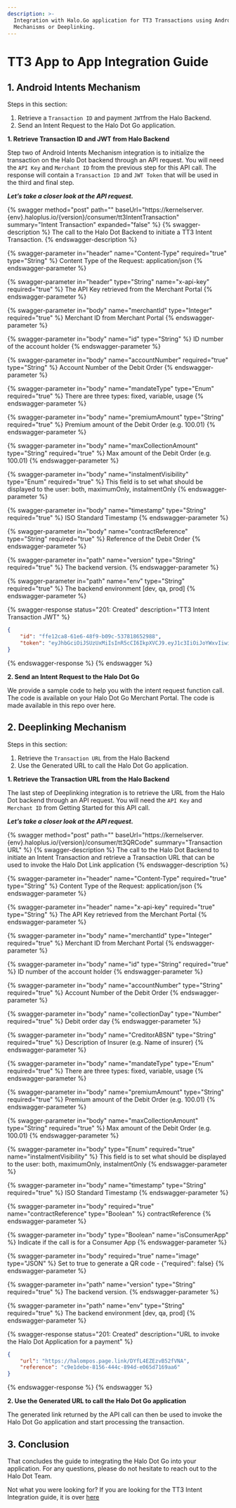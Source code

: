 ```yaml
---
description: >-
  Integration with Halo.Go application for TT3 Transactions using Android Intent
  Mechanisms or Deeplinking.
---
```


# TT3 App to App Integration Guide

## 1. Android Intents Mechanism

Steps in this section:

1. Retrieve a `Transaction ID` and payment `JWT`from the Halo Backend.
2. Send an Intent Request to the Halo Dot Go application.

**1. Retrieve Transaction ID and JWT from Halo Backend**

Step two of Android Intents Mechanism integration is to initialize the transaction on the Halo Dot backend through an API request. You will need the `API Key` and `Merchant ID` from the previous step for this API call. The response will contain a `Transaction ID` and `JWT Token` that will be used in the third and final step.

_**Let’s take a closer look at the API request.**_&#x20;

{% swagger method="post" path="" baseUrl="https://kernelserver.{env}.haloplus.io/{version}/consumer/tt3IntentTransaction" summary="Intent Transaction" expanded="false" %}
{% swagger-description %}
The call to the Halo Dot Backend to initiate a TT3 Intent Transaction.
{% endswagger-description %}

{% swagger-parameter in="header" name="Content-Type" required="true" type="String" %}
Content Type of the Request: application/json
{% endswagger-parameter %}

{% swagger-parameter in="header" type="String" name="x-api-key" required="true" %}
The API Key retrieved from the Merchant Portal
{% endswagger-parameter %}

{% swagger-parameter in="body" name="merchantId" type="Integer" required="true" %}
Merchant ID from Merchant Portal
{% endswagger-parameter %}

{% swagger-parameter in="body" name="id" type="String" %}
ID number of the account holder
{% endswagger-parameter %}

{% swagger-parameter in="body" name="accountNumber" required="true" type="String" %}
Account Number of the Debit Order
{% endswagger-parameter %}

{% swagger-parameter in="body" name="mandateType" type="Enum" required="true" %}
There are three types: fixed, variable, usage
{% endswagger-parameter %}

{% swagger-parameter in="body" name="premiumAmount" type="String" required="true" %}
Premium amount of the Debit Order (e.g. 100.01)
{% endswagger-parameter %}

{% swagger-parameter in="body" name="maxCollectionAmount" type="String" required="true" %}
Max amount of the Debit Order (e.g. 100.01)
{% endswagger-parameter %}

{% swagger-parameter in="body" name="instalmentVisibility" type="Enum" required="true" %}
This field is to set what should be displayed to the user: both, maximumOnly, instalmentOnly
{% endswagger-parameter %}

{% swagger-parameter in="body" name="timestamp" type="String" required="true" %}
ISO Standard Timestamp
{% endswagger-parameter %}

{% swagger-parameter in="body" name="contractReference" type="String" required="true" %}
Reference of the Debit Order
{% endswagger-parameter %}

{% swagger-parameter in="path" name="version" type="String" required="true" %}
The backend version.
{% endswagger-parameter %}

{% swagger-parameter in="path" name="env" type="String" required="true" %}
The backend environment \[dev, qa, prod]
{% endswagger-parameter %}

{% swagger-response status="201: Created" description="TT3 Intent Transaction JWT" %}
```json
{
    "id": "ffe12ca8-61e6-48f9-b09c-537818652988",
    "token": "eyJhbGciOiJSUzUxMiIsInR5cCI6IkpXVCJ9.eyJ1c3IiOiJoYWxvIiwiYXVkX2ZpbmdlcnByaW50cyI6InNoYTI1Ni96YzZjOTdKaEtQWlVhK3JJclZxamtuREUxbERjREs3N0c0MXNEbysxYXkwPSIsImtza19waW4iOiJzaGEyNTYvMVpuYTRUNlBLY0ozS3EvZGJWeWxiOG42MmovQWRRWVV6V3JqLzRzazVROD0iLCJtZXJjaGFudElkIjozMTcsImlhdCI6MTY3NTMzMzQyMCwiZXhwIjoxNjc1MzM0MzIwLCJhdWQiOiJrZXJuZWxzZXJ2ZXIucWEuaGFsb3BsdXMuaW8iLCJpc3MiOiJhdXRoc2VydmVyLnFhLmhhbG9wbHVzLmlvIiwic3ViIjoiYzQwMWIxYTYtNDI5Ny00NDM1LTg3OWItMDAyNTZhY2E4N2NjIn0.fCsDOSlkOz2nqjAohFYZNIO6f5cp4xbLer6s4o9BVJckoPRwxShdQLBxOySoYhioZ2WaYWFO-qhxDQjQG8RsPYByGsgIgQtVRaudS_IGI4Xv0KG8p0A9isX8jlw8KEeZwEuaj-zHUg4DAO4n3ydVAd3NjM1oysMKUbdn5MmW-wH7keutNCKtq9qF_hF0A8s3rUCO8UsB5QuXzz18VfPFe6fs3LoOGMHiKvgRWlhpKhrfXWQAw8vpwCLeY58vfa8LFGixMS526322s_dGTxkKC5f366GBWgoqHDyporidblCy64T5MbgifL41kiXahNQs6B4eLmuWeUTosHQ6jUajiEsa61QnUY1K9Pv3kT7bFDYy4Hvu2mdktzpV2p6MpM9gH3E4LLZGKhOJLjkf8LP7NsE-h4aN1XlKHJmMex8yMaAgV-_wxLCDPrK0Q7KgKGTNRByi8HkluhYYuMlslXXjN13ff8alMxCEBeyrkubi_X-tlTeilSmEF1tbWZ4WYiUfbNNqsfFDBKfErQc8dpJz22ou2DxyBd8_esBG1aEv4c5dIPciu_i2vG6FQADW_CNHmc01UnfymyReatc1c0WzFQS_OmoS3yaxymnvlCY_pD_bcZUr-5s60IQnu1D1wCeRfM1QE6-xSJvWx7sbXpbdNGbv1_PFM4xQTsuE6fBxzis"
}
```
{% endswagger-response %}
{% endswagger %}

**2. Send an Intent Request to the Halo Dot Go**

We provide a sample code to help you with the intent request function call. The code is available on your Halo Dot Go Merchant Portal. The code is made available in this repo over here.

## 2. Deeplinking Mechanism

Steps in this section:

1. Retrieve the `Transaction URL` from the Halo Backend
2. Use the Generated URL to call the Halo Dot Go application.

**1. Retrieve the Transaction URL from the Halo Backend**

The last step of Deeplinking integration is to retrieve the URL from the Halo Dot backend through an API request. You will need the `API Key` and `Merchant ID` from Getting Started for this API call.

_**Let’s take a closer look at the API request.**_



{% swagger method="post" path="" baseUrl="https://kernelserver.{env}.haloplus.io/{version}/consumer/tt3QRCode" summary="Transaction URL" %}
{% swagger-description %}
The call to the Halo Dot Backend to initiate an Intent Transaction and retrieve a Transaction URL that can be used to invoke the Halo Dot Link application
{% endswagger-description %}

{% swagger-parameter in="header" name="Content-Type" required="true" type="String" %}
Content Type of the Request: application/json
{% endswagger-parameter %}

{% swagger-parameter in="header" name="x-api-key" required="true" type="String" %}
The API Key retrieved from the Merchant Portal
{% endswagger-parameter %}

{% swagger-parameter in="body" name="merchantId" type="Integer" required="true" %}
Merchant ID from Merchant Portal
{% endswagger-parameter %}

{% swagger-parameter in="body" name="id" type="String" required="true" %}
ID number of the account holder
{% endswagger-parameter %}

{% swagger-parameter in="body" name="accountNumber" type="String" required="true" %}
Account Number of the Debit Order
{% endswagger-parameter %}

{% swagger-parameter in="body" name="collectionDay" type="Number" required="true" %}
Debit order day
{% endswagger-parameter %}

{% swagger-parameter in="body" name="CreditorABSN" type="String" required="true" %}
Description of Insurer (e.g. Name of insurer)
{% endswagger-parameter %}

{% swagger-parameter in="body" name="mandateType" type="Enum" required="true" %}
There are three types: fixed, variable, usage
{% endswagger-parameter %}

{% swagger-parameter in="body" name="premiumAmount" type="String" required="true" %}
Premium amount of the Debit Order (e.g. 100.01)
{% endswagger-parameter %}

{% swagger-parameter in="body" name="maxCollectionAmount" type="String" required="true" %}
Max amount of the Debit Order (e.g. 100.01)
{% endswagger-parameter %}

{% swagger-parameter in="body" type="Enum" required="true" name="instalmentVisibility" %}
This field is to set what should be displayed to the user: both, maximumOnly, instalmentOnly
{% endswagger-parameter %}

{% swagger-parameter in="body" name="timestamp" type="String" required="true" %}
ISO Standard Timestamp
{% endswagger-parameter %}

{% swagger-parameter in="body" required="true" name="contractReference" type="Boolean" %}
contractReference
{% endswagger-parameter %}

{% swagger-parameter in="body" type="Boolean" name="isConsumerApp" %}
Indicate if the call is for a Consumer App
{% endswagger-parameter %}

{% swagger-parameter in="body" required="true" name="image" type="JSON" %}
Set to true to generate a QR code - {"required": false}&#x20;
{% endswagger-parameter %}

{% swagger-parameter in="path" name="version" type="String" required="true" %}
The backend version.
{% endswagger-parameter %}

{% swagger-parameter in="path" name="env" type="String" required="true" %}
The backend environment \[dev, qa, prod]
{% endswagger-parameter %}

{% swagger-response status="201: Created" description="URL to invoke the Halo Dot Application for a payment" %}
```json
{
    "url": "https://halompos.page.link/DYfL4EZEzvB52fVNA",
    "reference": "c9e1debe-8156-444c-894d-e065d7169aa6"
}
```
{% endswagger-response %}
{% endswagger %}

**2. Use the Generated URL to call the Halo Dot Go application**

The generated link returned by the API call can then be used to invoke the Halo Dot Go application and start processing the transaction.

## 3. Conclusion

That concludes the guide to integrating the Halo Dot Go into your application. For any questions, please do not hesitate to reach out to the Halo Dot Team.

Not what you were looking for? If you are looking for the TT3 Intent Integration guide, it is over [here](transaction-app2app-integration-guide.md)
